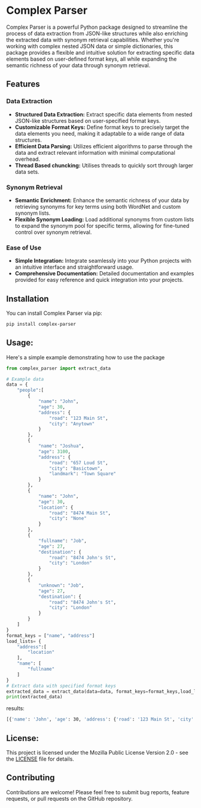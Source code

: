 # Complex Parser

Complex Parser is a powerful Python package designed to streamline the process of data extraction from JSON-like structures while also enriching the extracted data with synonym retrieval capabilities. Whether you're working with complex nested JSON data or simple dictionaries, this package provides a flexible and intuitive solution for extracting specific data elements based on user-defined format keys, all while expanding the semantic richness of your data through synonym retrieval.

## Features

### Data Extraction
- **Structured Data Extraction:** Extract specific data elements from nested JSON-like structures based on user-specified format keys.
- **Customizable Format Keys:** Define format keys to precisely target the data elements you need, making it adaptable to a wide range of data structures.
- **Efficient Data Parsing:** Utilizes efficient algorithms to parse through the data and extract relevant information with minimal computational overhead.
- **Thread Based chuncking:** Utilises threads to quickly sort through larger data sets. 

### Synonym Retrieval
- **Semantic Enrichment:** Enhance the semantic richness of your data by retrieving synonyms for key terms using both WordNet and custom synonym lists.
- **Flexible Synonym Loading:** Load additional synonyms from custom lists to expand the synonym pool for specific terms, allowing for fine-tuned control over synonym retrieval.

### Ease of Use
- **Simple Integration:** Integrate seamlessly into your Python projects with an intuitive interface and straightforward usage.
- **Comprehensive Documentation:** Detailed documentation and examples provided for easy reference and quick integration into your projects.

## Installation

You can install Complex Parser via pip:

```bash
pip install complex-parser
```

## Usage: 

Here's a simple example demonstrating how to use the package

```python
from complex_parser import extract_data

# Example data
data = {
    "people":[
        {
            "name": "John",
            "age": 30,
            "address": {
                "road": "123 Main St",
                "city": "Anytown"
            }
        }, 
        {
            "name": "Joshua",
            "age": 3100,
            "address": {
                "road": "657 Loud St",
                "city": "Basictown",
                "landmark": "Town Square"
            }
        }, 
        {
            "name": "John",
            "age": 30,
            "location": {
                "road": "8474 Main St",
                "city": "None"
            }
        }, 
        {
            "fullname": "Job",
            "age": 27,
            "destination": {
                "road": "8474 John's St",
                "city": "London"
            }
        }, 
        {
            "unknown": "Job",
            "age": 27,
            "destination": {
                "road": "8474 John's St",
                "city": "London"
            }
        }
    ]
}
format_keys = ["name", "address"]
load_lists= {
    "address":[
        "location"
    ], 
    "name": [
        "fullname"
    ]
}
# Extract data with specified format keys
extracted_data = extract_data(data=data, format_keys=format_keys,load_lists=load_lists)
print(extracted_data)
```

results: 

```bash
[{'name': 'John', 'age': 30, 'address': {'road': '123 Main St', 'city': 'Anytown'}}, {'name': 'Joshua', 'age': 3100, 'address': {'road': '657 Loud St', 'city': 'Basictown', 'landmark': 'Town Square'}}, {'name': 'John', 'age': 30, 'location': {'road': '8474 Main St', 'city': 'None'}}, {'fullname': 'Job', 'age': 27, 'destination': {'road': "8474 John's St", 'city': 'London'}}]
```

## License: 
This project is licensed under the Mozilla Public License Version 2.0 - see the [LICENSE](./LICENSE) file for details.

## Contributing
Contributions are welcome! Please feel free to submit bug reports, feature requests, or pull requests on the GitHub repository.

